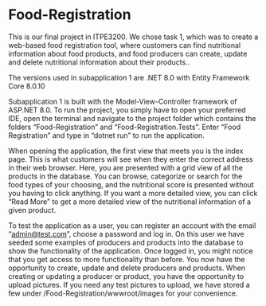 # Food-Registration

This is our final project in ITPE3200. 
We chose task 1, which was to create a web-based food registration tool, where customers can find nutritional information about food products, and food producers can create, update and delete nutritional information about their products..

The versions used in subapplication 1 are .NET 8.0 with Entity Framework Core 8.0.10

Subapplication 1 is built with the Model-View-Controller framework of ASP.NET 8.0.
To run the project, you simply have to open your preferred IDE, open the terminal and navigate to the project folder which contains the folders “Food-Registration” and “Food-Registration.Tests”. Enter “Food Registration” and type in “dotnet run” to run the application.

When opening the application, the first view that meets you is the index page. This is what customers will see when they enter the correct address in their web browser. Here, you are presented with a grid view of all the products in the database. You can browse, categorize or search for the food types of your choosing, and the nutritional score is presented without you having to click anything. If you want a more detailed view, you can click “Read More” to get a more detailed view of the nutritional information of a given product.

To test the application as a user, you can register an account with the email “admin@test.com”, choose a password and log in. On this user we have seeded some examples of producers and products into the database to show the functionality of the application.
Once logged in, you might notice that you get access to more functionality than before. You now have the opportunity to create, update and delete producers and products.
When creating or updating a producer or product, you have the opportunity to upload pictures. If you need any test pictures to upload, we have stored a few under /Food-Registration/wwwroot/images for your convenience.
